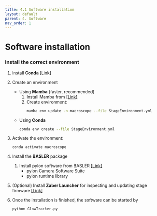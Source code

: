 ```yaml
---
title: 4.1 Software installation
layout: default
parent: 4. Software
nav_order: 1
---
```

# Software installation

### Install the correct environment
1. Install **Conda** [[Link]](https://conda.io/projects/conda/en/latest/user-guide/install/index.html)
2. Create an environment
    - Using **Mamba** (faster, recommended)
        1. Install Mamba from [[Link]](https://mamba.readthedocs.io/en/latest/installation.html)
        2. Create environment: 
            ```bash 
            mamba env update -n macroscope --file StageEnvironment.yml
            ```
    - Using **Conda**
        ```bash 
        conda env create --file StageEnvironment.yml
        ```

3. Activate the environment: 
    ```bash
    conda activate macroscope
    ```

4. Install the **BASLER** package
    1. Install pylon software from BASLER [[Link]](https://www.baslerweb.com/en/software/pylon/)
        - pylon Camera Software Suite
        - pylon runtime library

5. (Optional) Install **Zaber Launcher** for inspecting and updating stage firmware [[Link]](https://software.zaber.com/zaber-launcher/download)

6. Once the installation is finished, the software can be started by
    ```bash
    python GlowTracker.py
    ```
